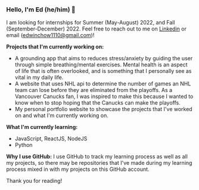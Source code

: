 ### Hello, I'm Ed (he/him) 👋

I am looking for internships for Summer (May-August) 2022, and Fall (September-December) 2022. Feel free to reach out to me on [Linkedin](https://www.linkedin.com/in/edwin-chow-a45754176/) or email (edwinchow1110@gmail.com)!

**Projects that I'm currently working on:**
- A grounding app that aims to reduces stress/anxiety by guiding the user through simple breathing/mental exercises. Mental health is an aspect of life that is often overlooked, and is something that I personally see as vital in my daily life.
- A website that uses NHL api to determine the number of games an NHL team can lose before they are eliminated from the playoffs. As a Vancouver Canucks fan, I was inspired to make this because I wanted to know when to stop hoping that the Canucks can make the playoffs.
- My personal portfolio website to showcase the projects that I've worked on and what I'm currently working on.

**What I'm currently learning:**
- JavaScript, ReactJS, NodeJS
- Python

**Why I use GitHub:**
I use GitHub to track my learning process as well as all my projects, so there may be repositories that I've made during my learning process mixed in with my projects on this GitHub account. 

Thank you for reading!
<!---
ed423/ed423 is a ✨ special ✨ repository because its `README.md` (this file) appears on your GitHub profile.
You can click the Preview link to take a look at your changes.
--->
